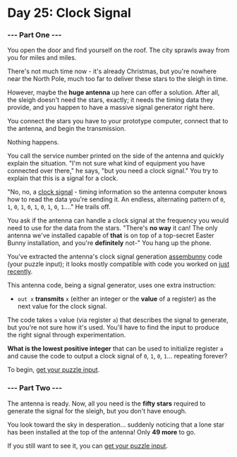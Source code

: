 # Day 25: Clock Signal

### --- Part One ---

You open the door and find yourself on the roof. The city sprawls away from you for miles and miles.

There's not much time now - it's already Christmas, but you're nowhere near the North Pole, much too far to deliver these stars to the sleigh in time.

However, maybe the **huge antenna** up here can offer a solution. After all, the sleigh doesn't need the stars, exactly; it needs the timing data they provide, and you happen to have a massive signal generator right here.

You connect the stars you have to your prototype computer, connect that to the antenna, and begin the transmission.

Nothing happens.

You call the service number printed on the side of the antenna and quickly explain the situation. "I'm not sure what kind of equipment you have connected over there," he says, "but you need a clock signal." You try to explain that this is a signal for a clock.

"No, no, a [clock signal](https://en.wikipedia.org/wiki/Clock_signal) - timing information so the antenna computer knows how to read the data you're sending it. An endless, alternating pattern of `0`, `1`, `0`, `1`, `0`, `1`, `0`, `1`, `0`, `1`...." He trails off.

You ask if the antenna can handle a clock signal at the frequency you would need to use for the data from the stars. "There's **no way** it can! The only antenna we've installed capable of **that** is on top of a top-secret Easter Bunny installation, and you're **definitely** not-" You hang up the phone.

You've extracted the antenna's clock signal generation [assembunny](https://adventofcode.com/2016/day/12) code (your puzzle input); it looks mostly compatible with code you worked on [just recently](https://adventofcode.com/2016/day/23).

This antenna code, being a signal generator, uses one extra instruction:

- `out x` **transmits** `x` (either an integer or the **value** of a register) as the next value for the clock signal.

The code takes `a` value (via register `a`) that describes the signal to generate, but you're not sure how it's used. You'll have to find the input to produce the right signal through experimentation.

**What is the lowest positive integer** that can be used to initialize register `a` and cause the code to output a clock signal of `0`, `1`, `0`, `1`... repeating forever?

To begin, [get your puzzle input](input.txt).

### --- Part Two ---

The antenna is ready. Now, all you need is the **fifty stars** required to generate the signal for the sleigh, but you don't have enough.

You look toward the sky in desperation... suddenly noticing that a lone star has been installed at the top of the antenna! Only **49 more** to go.

If you still want to see it, you can [get your puzzle input](input.txt).
